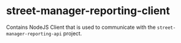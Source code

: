 # street-manager-reporting-client

Contains NodeJS Client that is used to communicate with the `street-manager-reporting-api` project.